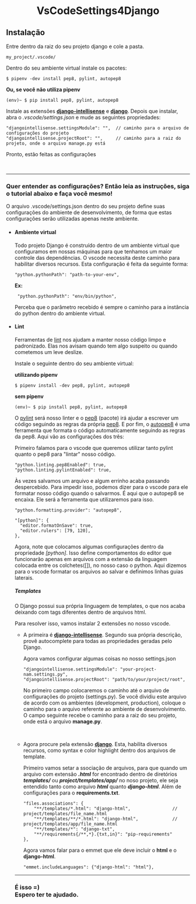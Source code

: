 <h1 align="center">VsCodeSettings4Django</h1>

<h2>Instalação</h2>
<p>Entre dentro da raiz do seu projeto django e cole a pasta.</p>
  
  ``` 
  my_project/.vscode/  
  ```
<p>Dentro do seu ambiente virtual instale os pacotes: </p>

```
$ pipenv -dev install pep8, pylint, autopep8
```
<strong>Ou, se você não utiliza pipenv</strong><br/>

```
(env)~ $ pip install pep8, pylint, autopep8
```

<p>Instale as extensões <strong><a href="https://marketplace.visualstudio.com/items?itemName=shamanu4.django-intellisense"      target="blank">django-intellisense</a></strong> e <strong><a href="https://github.com/vscode-django/vscode-django">django</a></strong>. Depois que instalar, abra o <i>.vscode/settings.json</i> e mude as seguintes propriedades:
</p>

```
"djangointellisense.settingsModule": "",  // caminho para o arquivo de configurações do projeto
"djangointellisense.projectRoot": "",     // caminho para a raiz do projeto, onde o arquivo manage.py está
```
<p>Pronto, estão feitas as configurações</p>

<br/>
<hr />

<h3>Quer entender as configurações? Então leia as instruções, siga o tutorial abaixo e faça você mesmo!</h3>

<p>O arquivo .vscode/settings.json dentro do seu projeto define suas configurações do ambiente de desenvolvimento, de forma que estas configurações serão utilizadas apenas neste ambiente.</p>

<ul list-style="circle">

<li>
<h4>Ambiente virtual</h4>
<p>Todo projeto Django é construído dentro de um ambiente virtual que configuramos em nossas máquinas para que tenhamos um        maior controle das dependências. O vscode necessita deste caminho para habilitar diversos recursos. Esta configuração é          feita da seguinte forma:
</p>
       
 ``` 
 "python.pythonPath": "path-to-your-env", 
 ```
 
 <strong>Ex:</strong><br/>
 
 ``` 
  "python.pythonPath": "env/bin/python", 
 ```
 
<p>
Perceba que o parâmetro recebido é sempre o caminho para a instância do python dentro do ambiente virtual.   
</p>
</li>


<li>

<h4>Lint</h4>

<p>Ferramentas de <a href="https://www.google.com/search?ei=eu_dXPn5FZud5OUPh6easAc&q=what+is+lint+in+the+code&oq=what+is+lint+in+the+code&gs_l=psy-ab.3..0i71l8.6662.10026..10130...0.0..0.0.0.......0....1..gws-wiz.hmW_HKZPUkY" target+"_blank">lint</a> nos ajudam a manter nosso código limpo e padronizado. Elas nos avisam quando tem algo suspeito ou        quando cometemos um leve deslize.  
</p>

<p>Instale o seguinte dentro do seu ambiente virtual:</p>
  
<strong>utilizando pipenv</strong><br/>
```
$ pipenv install -dev pep8, pylint, autopep8
```

 <strong>sem pipenv</strong><br/>
```
(env)~ $ pip install pep8, pylint, autopep8
```

<p>O <a href="https://www.pylint.org/" target="_blank">pylint</a> será nosso linter e o <a href="https://pypi.org/project/pep8/" target="_blank">pep8</a> (pacote) irá ajudar a escrever um código seguindo as regras da própria <a href="https://www.python.org/dev/peps/pep-0008/">pep8</a>. E por fim, o <a href="https://pypi.org/project/autopep8/0.8/" target="__blank">autopep8</a> é uma ferramenta que formata o código automaticamente seguindo as regras da pep8. Aqui vão as configurações dos três:
</p>

<p>Primeiro falamos para o vscode que queremos utilizar tanto pylint quanto o pep8 para "lintar" nosso código.
	
```
"python.linting.pep8Enabled": true,
"python.linting.pylintEnabled": true,
```
<p>Às vezes salvamos um arquivo e algum errinho acaba passando despercebido. Para impedir isso, podemos dizer para o vscode para ele formatar nosso código quando o salvarmos. É aqui que o autopep8 se encaixa. Ele será a ferramenta que utilizaremos para isso. </p>

```
"python.formatting.provider": "autopep8",
  
"[python]": {
  "editor.formatOnSave": true,
  "editor.rulers": [79, 120],
},
```
<p>Agora, note que colocamos algumas configurações dentro da propriedade <i>[python]</i>. Isso define comportamentos do editor que funcionarão apenas em arquivos com a extensão da linguagem colocada entre os colchetes([]), no nosso caso o python. Aqui dizemos para o vscode formatar os arquivos ao salvar e definimos linhas guias laterais.
</li

<li>

<h5>Templates</h5>
<p>O Django possui sua própria linguagem de templates, o que nos acaba deixando com tags diferentes dentro de arquivos html.</p>
<p>Para resolver isso, vamos instalar 2 extensões no nosso vscode.</p>

<ul list-style="circle">
<li>
<p>A primeira é <strong><a href="https://marketplace.visualstudio.com/items?itemName=shamanu4.django-intellisense"              target="blank">django-intellisense</a></strong>. Segundo sua própria descrição, provê autocomplete para todas as              propriedades geradas pelo Django.
<p>
<p>Agora vamos configurar algumas coisas no nosso settings.json</p>

```
"djangointellisense.settingsModule": "your-project-nam.settings.py", 
"djangointellisense.projectRoot": "path/to/your/project/root",
```
    
<p>
No primeiro campo colocaremos o caminho até o arquivo de configurações do projeto (settings.py). Se você dividiu este       arquivo de acordo com os ambientes (development, production), coloque o caminho para o arquivo referente ao ambiente         de desenvolvimento. O campo seguinte recebe o caminho para a raiz do seu projeto, onde está o arquivo        <strong>manage.py</strong>. 
</p>
</li>

<br/>

<li>
<p>
Agora procure pela extensão <strong><a href="https://github.com/vscode-django/vscode-django">django</a></strong>. Esta, habilita diversos recursos, como syntax e color highlight dentro dos arquivos de template.
</p>
  
<p>
Primeiro vamos setar a ssociação de arquivos, para que quando um arquivo com extensão <strong><i>.html</i></strong> for encontrado dentro de diretórios <strong><i>templates/</i></strong> ou <strong><i>project/templates/app/</i></strong> no noso projeto, ele seja entendido tanto como arquivo <strong><i>html</i></strong> quanto <strong><i>django-html</i></strong>. Além de configurações para o <strong>requirements.txt</strong>.

```
"files.associations": {
	"**/templates/*.html": "django-html",                //  project/templates/file_name.html
	"**/templates/**/*.html": "django-html",             //  project/templates/app/file_name.html
	"**/templates/*": "django-txt",
	"**/requirements{/**,*}.{txt,in}": "pip-requirements"
},
```

<p>Agora vamos falar para o emmet que ele deve incluir o <strong>html</strong> e o <strong>django-html</strong>.</p>

```
"emmet.includeLanguages": {"django-html": "html"},
```

</li>
</li>
</ul>

<hr/>

<h3>É isso =) <br/> Espero ter te ajudado.</h3>
